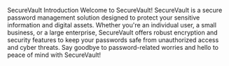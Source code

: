 SecureVault
Introduction
Welcome to SecureVault! SecureVault is a secure password management solution designed to protect your sensitive information and digital assets. Whether you're an individual user, a small business, or a large enterprise, SecureVault offers robust encryption and security features to keep your passwords safe from unauthorized access and cyber threats. Say goodbye to password-related worries and hello to peace of mind with SecureVault!